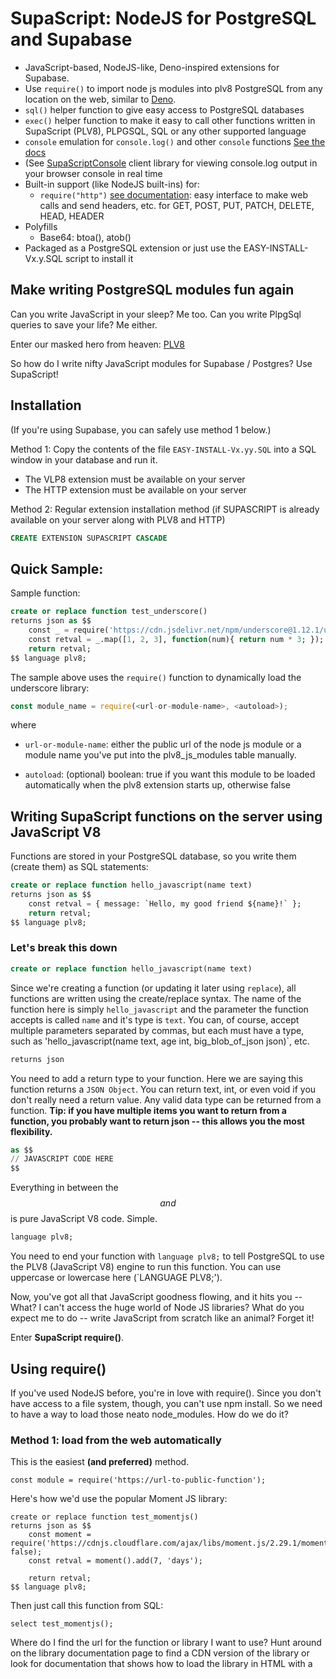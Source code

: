 # SupaScript: NodeJS for PostgreSQL and Supabase

- JavaScript-based, NodeJS-like, Deno-inspired extensions for Supabase.
- Use `require()` to import node js modules into plv8 PostgreSQL from any location on the web, similar to [Deno](https://deno.land/).
- `sql()` helper function to give easy access to PostgreSQL databases 
- `exec()` helper function to make it easy to call other functions written in SupaScript (PLV8), PLPGSQL, SQL or any other supported language
- `console` emulation for `console.log()` and other `console` functions [See the docs](./docs/console.md)
- (See [SupaScriptConsole](https://github.com/burggraf/SupaScriptConsole) client library for viewing console.log output in your browser console in real time
- Built-in support (like NodeJS built-ins) for:
	- `require("http")` [see documentation](./docs/http.md): easy interface to make web calls and send headers, etc. for GET, POST, PUT, PATCH, DELETE, HEAD, HEADER
- Polyfills
	- Base64: btoa(), atob()
- Packaged as a PostgreSQL extension or just use the EASY-INSTALL-Vx.y.SQL script to install it

## Make writing PostgreSQL modules fun again
Can you write JavaScript in your sleep? Me too.
Can you write PlpgSql queries to save your life? Me either.

Enter our masked hero from heaven: [PLV8](https://plv8.github.io)

So how do I write nifty JavaScript modules for Supabase / Postgres?  Use SupaScript!

## Installation
(If you're using Supabase, you can safely use method 1 below.)

Method 1: Copy the contents of the file `EASY-INSTALL-Vx.yy.SQL` into a SQL window in your database and run it.
- The VLP8 extension must be available on your server
- The HTTP extension must be available on your server

Method 2: Regular extension installation method (if SUPASCRIPT is already available on your server along with PLV8 and HTTP)
```sql
CREATE EXTENSION SUPASCRIPT CASCADE
```

## Quick Sample:
Sample function:
```sql
create or replace function test_underscore()
returns json as $$
    const _ = require('https://cdn.jsdelivr.net/npm/underscore@1.12.1/underscore-min.js');
    const retval = _.map([1, 2, 3], function(num){ return num * 3; });
    return retval;
$$ language plv8;
```
The sample above uses the `require()` function to dynamically load the underscore library:
```js
const module_name = require(<url-or-module-name>, <autoload>);
```
where

* `url-or-module-name`: either the public url of the node js module or a module name you've put into the plv8_js_modules table manually.

* `autoload`: (optional) boolean:  true if you want this module to be loaded automatically when the plv8 extension starts up, otherwise false

## Writing SupaScript functions on the server using JavaScript V8

Functions are stored in your PostgreSQL database, so you write them (create them) as SQL statements:
```sql
create or replace function hello_javascript(name text)
returns json as $$
    const retval = { message: `Hello, my good friend ${name}!` };
    return retval; 
$$ language plv8;
```

### Let's break this down
```sql
create or replace function hello_javascript(name text)
```
Since we're creating a function (or updating it later using `replace`), all functions are written using the create/replace syntax.  The name of the function here is simply `hello_javascript` and the parameter the function accepts is called `name` and it's type is `text`.  You can, of course, accept multiple parameters separated by commas, but each must have a type, such as 'hello_javascript(name text, age int, big_blob_of_json json)`, etc.

```sql
returns json
```
You need to add a return type to your function.  Here we are saying this function returns a `JSON Object`.  You can return text, int, or even void if you don't really need a return value.  Any valid data type can be returned from a function.  **Tip: if you have multiple items you want to return from a function, you probably want to return json -- this allows you the most flexibility.**

```sql
as $$
// JAVASCRIPT CODE HERE
$$
```
Everything in between the $$ and $$ is pure JavaScript V8 code.  Simple.
```sql
language plv8;
```
You need to end your function with `language plv8;` to tell PostgreSQL to use the PLV8 (JavaScript V8) engine to run this function.  You can use uppercase or lowercase here (`LANGUAGE PLV8;').

Now, you've got all that JavaScript goodness flowing, and it hits you -- What?  I can't access the huge world of Node JS libraries?  What do you expect me to do -- write JavaScript from scratch like an animal?  Forget it!

Enter **SupaScript require()**.

## Using require()
If you've used NodeJS before, you're in love with require().  Since you don't have access to a file system, though, you can't use npm install.  So we need to have a way to load those neato node_modules.  How do we do it?

### Method 1:  load from the web automatically
This is the easiest **(and preferred)** method.

```
const module = require('https://url-to-public-function');
```
Here's how we'd use the popular Moment JS library:
```
create or replace function test_momentjs()
returns json as $$
    const moment = require('https://cdnjs.cloudflare.com/ajax/libs/moment.js/2.29.1/moment.js', false);
    const retval = moment().add(7, 'days');
    
    return retval; 
$$ language plv8;
```
Then just call this function from SQL:
```
select test_momentjs();
```

Where do I find the url for the function or library I want to use?  Hunt around on the library documentation page to find a CDN version of the library or look for documentation that shows how to load the library in HTML with a <SCRIPT> command.  Basically, the url you use **must point to plain javascript code that can be executed inside a block of JavaScript.**

### Method 2:  manually load the library into your plv8_js_modules table
This isn't the ideal method, but you can do this on your own if you want.  Basically you load the source code for the module into the `plv8_js_modules` table.  But you need to deal with escaping the single-quotes and all that fun stuff.  Try Method 1 first, there's really no downside as long as you choose a compatible library and you can access it from the internet the first time you use it.  See below for details on how all this works.

### How require() works
The first time you call `require(url)` the following stuff happens:

1.  If your requested module is cached, we return it from the cache.  Super fast!  Woohoo!  Otherwise...
2.  We check to see if the url (or module name if you loaded it manually) exists in the `plv8_js_modules` table.  If it does, we load the source for the module from the database and then `eval()` it.  Yes, we're using `eval()`, and that's how this is all possible.  We know about the security vulnerabilities with `eval()` but in this case, it's a necessary evil.  If you've got a better way, hit me up on GitHub.
3.  If the module isn't in our `plv8_js_modules` table, we use the `http_get()` function from [pgsql-http](https://github.com/pramsey/pgsql-http) to load the source into a variable, then we store it in the plv8_js_modules for later.  Later when we need it, we can get it from the database, then cache it.

So it goes: 
1.  Are you in the cache?  Load you now!
2.  Are you in the database?  Load you from the database and cache you for next time!
3.  First time being called, ever?  We'll load you over http, write you to the database, and you're all set and loaded for next time!

If you call `require(url, true)` that "true" parameter means **"autoload this module"** so that it gets loaded into the cache when PLV8 starts up. Only do this with modules you need to have ready to go immediately.  False essentially lazy-loads this module the first time it's called after startup.

## Requirements:
1.  Supabase database (or any PostgreSQL database, probably, as long as it's a current-enough version).
2.  The [PLV8](https://plv8.github.io) extension loaded.  If you load the SupaScript extension, this will be loaded automatically with `cascade`.  If you're installing manually, make sure you've loaded the PLV8 extension.
3.  The [pgsql-http](https://github.com/pramsey/pgsql-http) extension loaded.  (Same issues as #2 above.)

## BONUS FUNCTIONS
### sql(sql_statement, arguments)
#### Accessing the PostgreSQL database from inside JavaScript
We've included a bonus function to streamline access to your PostgreSQL database.
```js
<result> = sql(<sql_statement>, <optional array of arguments>);
```
This maps directly to plv8.execute() -- SEE: [plv8 documentation here](https://plv8.github.io/#database-access-via-spi)

Example usage:
```js
var json_result = sql('SELECT * FROM tbl');
var num_affected = sql('DELETE FROM tbl WHERE price > $1 and type = $2', [ 1000, 'active' ]);
```

### exec(function_name, arguments)
#### Execute a PostgreSQL function and return a result
```js
<result> = exec(<function_name>, <optional array of arguments>);
```

To execute another PostgreSQL function that you've created, you need to call it via SQL with "select function_name(parm1, parm2, etc)".  This can get ugly and unwieldy, as shown below:

**the ugly way**
```js
const html_email = sql('select prepare_message(\'invitation to join org\', \'{"name": "Mark", "orgname": "Acme Corp", "url": "https://acme.com"}\')')[0].prepare_message;
```
Nobody should have to escape nested delimiters.  Also notice the sql result is an array of results (with one result) with the result stuffed into a property with the name of the function.  Ugh!

Calling with sql results in this JSON that requires that you add [0].function_name to the end of the call:
```js
[{"prepare_message":"prepared message text goes here"}]
```
Too much work, and too ugly.

Enter **"exec"**, so you can call it like this:
```js
const html_email = exec('prepare_message', ['invitation to join org', '{"name": "Mark", "orgname": "Acme Corp", "url": "https://acme.com"}']);
```
The result is just the result of the function.  Much cleaner, much easier.

Just note: exec calls exactly two parameters:
1.  the name of the function you want to call
2.  an optional array of parameters you want to pass to the function

### console
We emulate the JavaScript `console` object so you can `console.log('stuff')` and do profiling `console.time('my-timer'); console.timeEnd('my-timer');`
[See the docs](./docs/console.md)

## Troubleshooting
If you need to reload a module for some reason, just remove the module's entry from your **plv8_js_modules** table.  Or just wipe it out:  **delete from plv8_js_modules;**

Sometimes a module won't work.  If you're using the minified version, try the non-minified version of the library.  Or vice-versa.  Not every library is going to work, especailly anything that requires a DOM, or access to hardware, or things like socket.io.  This is just basic JavsScript stuff -- it's not going dispense Pepsi and shoot out rainbows.  But it's still very cool and will save you eons of programming time.
### There is NO EVENT LOOP
There's no event loop here -- go back in your time machine to 1998, before you knew what Google was, and all programming was simple, and synchronous, and you could still keep your shoes on going through airport security.  Don't try using promises, async / await, or anyting else that's fancy.  Code it like your grandpa would, on a brand new Pentium-based screamer with a big-honkin' CRT monitor that uses more energy than a Tesla Model S.

## Credits
This is based on the great work of Ryan McGrath here:  [Deep Dive Into PLV8](https://rymc.io/blog/2016/a-deep-dive-into-plv8)

